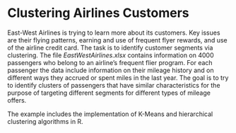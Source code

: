 # Clustering Airlines Customers
East-West Airlines is trying to learn more about its customers. Key
issues are their flying patterns, earning and use of frequent flyer
rewards, and use of the airline credit card. The task is to identify
customer segments via clustering. The file *EastWestAirlines.xlsx*
contains information on 4000 passengers who belong to an airline’s
frequent flier program. For each passenger the data include information
on their mileage history and on different ways they accrued or spent
miles in the last year. The goal is to try to identify clusters of
passengers that have similar characteristics for the purpose of
targeting different segments for different types of mileage offers.

The example includes the implementation of K-Means and hierarchical
clustering algorithms in R.
